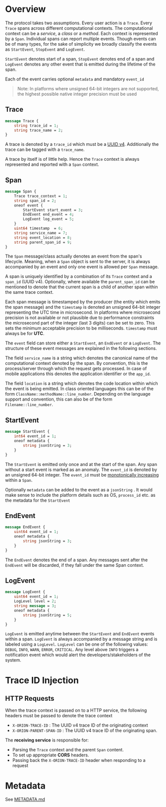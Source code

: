 # Overview

The protocol takes two assumptions. Every user action is a `Trace`. Every `Trace` spans across different computational contexts. The computational context can be a _service_, a _class_ or a _method_. Each context is represented by a `Span`. Individual spans can report multiple events. Though events can be of many types, for the sake of simplicity we broadly classify the events as `StartEvent`, `StopEvent` and `LogEvent`.

`StartEvent` denotes start of a span, `StopEvent` denotes end of a span and `LogEvent` denotes any other event that is emitted during the lifetime of the span.

Each of the event carries optional `metadata` and mandatory `event_id`

> Note: In platforms where unsigned 64-bit integers are not supported, the highest possible native integer precision must be used

## Trace

```protobuf
message Trace {
    string trace_id = 1;
    string trace_name = 2;
}
```

A trace is denoted by a `trace_id` which must be a [UUID v4](https://en.wikipedia.org/wiki/Universally_unique_identifier#Version_4_(random)). Additionally the trace can be tagged with a `trace_name`.

A trace by itself is of little help. Hence the `Trace` context is always represented and reported with a `Span` context. 

## Span

```protobuf
message Span {
    Trace trace_context = 1;
    string span_id = 2;
    oneof event {
        StartEvent start_event = 3;
        EndEvent end_event = 4;
        LogEvent log_event = 5;
    }
    uint64 timestamp  = 6;
    string service_name = 7;
    string event_location = 8;
    string parent_span_id = 9;
}
```

The `Span` message/class actually denotes an event from the span's lifecycle. Meaning, when a `Span` object is sent to the server, it is always accompanied by an event and only one event is allowed per `Span` message.

A span is uniquely identified by a combination of its `Trace` context and a `span_id` (UUID v4). Optionally, where available the `parent_span_id` can be mentioned to denote that the current span is a child of another span within the same trace context.

Each span message is timestamped by the producer (the entity which emits the span message) and the `timestamp` is denoted an unsigned 64-bit integer representing the UTC time in microsecond. In platforms where microsecond precision is not available or not plausible due to performance constraints the microsecond part of the integer (last 3 digits) can be set to zero. This sets the minimum acceptable precision to be milliseconds. `timestamp` must always be for **UTC**.

The `event` field can store either a `StartEvent`, an `EndEvent` or a `LogEvent`. The structure of these event messages are explained in the following sections.

The field `service_name` is a string which denotes the canonical name of the computational context denoted by the span. By convention, this is the process/server through which the request gets processed. In case of mobile applications this denotes the application identifier or the `app_id`.

The field `location` is a string which denotes the code location within which the event is being emitted. In class oriented languages this can be of the form `ClassName::methodName::line_number`. Depending on the language support and convention, this can also be of the form `Filename::line_number`. 

## StartEvent

```protobuf
message StartEvent {
    int64 event_id = 1;
    oneof metadata {
        string jsonString = 3;
    }
}
```

The `StartEvent` is emitted only once and at the start of the span. Any span without a start event is marked as an anomaly. The `event_id` is denoted by an unsigned 64-bit integer. The `event_id` must be [monotonically increasing](https://en.wikipedia.org/wiki/Monotonic_function) within a `Span`. 

Optionally `metadata` can be added to the event as a `jsonString` . It would make sense to include the platform details such as OS, `process_id` etc. as the metadata for the `StartEvent`

## EndEvent

```protobuf
message EndEvent {
    uint64 event_id = 1;
    oneof metadata {
        string jsonString = 3;
    }
}
```

The `EndEvent` denotes the end of a span. Any messages sent after the `EndEvent` will be discarded, if they fall under the same Span context.

## LogEvent

```protobuf
message LogEvent {
    uint64 event_id = 1;
    LogLevel level = 2;
    string message = 3;
    oneof metadata {
        string jsonString = 5;
    }
}
```

`LogEvent` is emitted anytime between the `StartEvent` and `EndEvent` events within a span. `LogEvent` is always accompanied by a message string and is labeled using a `LogLevel`. `LogLevel` can be one of the following values: `DEBUG`, `INFO`, `WARN`, `ERROR`, `CRITICAL`. Any level above `INFO` triggers a notification event which would alert the developers/stakeholders of the system.

# Trace ID Injection

## HTTP Requests
When the trace context is passed on to a HTTP service, the following headers must be passed to denote the trace context

* `X-ORION-TRACE-ID` : The UUID v4 trace ID of the originating context
* `X-ORION-PARENT-SPAN-ID` : The UUID v4 trace ID of the originating span.

The **receiving service** is responsible for:
* Parsing the `Trace` context and the parent `Span` content. 
* To set up appropriate **CORS** headers.
* Passing back the `X-ORION-TRACE-ID` header when responding to a request

# Metadata

See [METADATA.md](METADATA.md)
